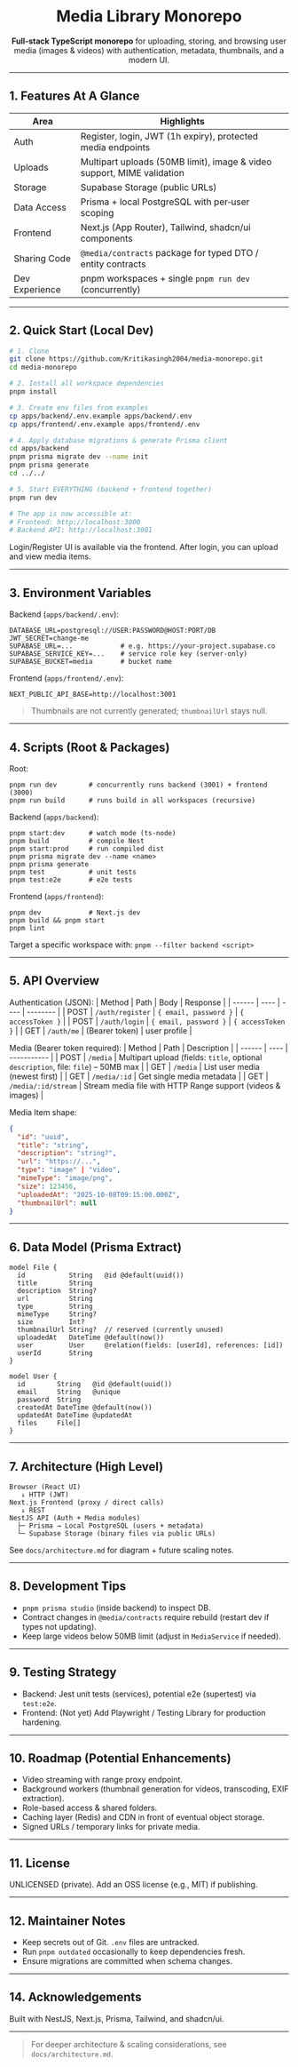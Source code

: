 <!-- Consolidated duplicate Quick Start & Environment sections below in numbered section 2 & 3 -->
<div align="center">
  <h1>Media Library Monorepo</h1>
  <p><strong>Full‑stack TypeScript monorepo</strong> for uploading, storing, and browsing user media (images & videos) with authentication, metadata, thumbnails, and a modern UI.</p>
</div>

---

## 1. Features At A Glance

| Area           | Highlights                                                             |
| -------------- | ---------------------------------------------------------------------- |
| Auth           | Register, login, JWT (1h expiry), protected media endpoints            |
| Uploads        | Multipart uploads (50MB limit), image & video support, MIME validation |
| Storage        | Supabase Storage (public URLs)                                         |
| Data Access    | Prisma + local PostgreSQL with per‑user scoping                        |
| Frontend       | Next.js (App Router), Tailwind, shadcn/ui components                   |
| Sharing Code   | `@media/contracts` package for typed DTO / entity contracts            |
| Dev Experience | pnpm workspaces + single `pnpm run dev` (concurrently)                 |

---

## 2. Quick Start (Local Dev)

```bash
# 1. Clone
git clone https://github.com/Kritikasingh2004/media-monorepo.git
cd media-monorepo

# 2. Install all workspace dependencies
pnpm install

# 3. Create env files from examples
cp apps/backend/.env.example apps/backend/.env
cp apps/frontend/.env.example apps/frontend/.env

# 4. Apply database migrations & generate Prisma client
cd apps/backend
pnpm prisma migrate dev --name init
pnpm prisma generate
cd ../../

# 5. Start EVERYTHING (backend + frontend together)
pnpm run dev

# The app is now accessible at:
# Frontend: http://localhost:3000
# Backend API: http://localhost:3001
```

Login/Register UI is available via the frontend. After login, you can upload and view media items.

---

## 3. Environment Variables

Backend (`apps/backend/.env`):

```
DATABASE_URL=postgresql://USER:PASSWORD@HOST:PORT/DB
JWT_SECRET=change-me
SUPABASE_URL=...            # e.g. https://your-project.supabase.co
SUPABASE_SERVICE_KEY=...    # service role key (server-only)
SUPABASE_BUCKET=media       # bucket name
```

Frontend (`apps/frontend/.env`):

```
NEXT_PUBLIC_API_BASE=http://localhost:3001
```

> Thumbnails are not currently generated; `thumbnailUrl` stays null.

---

## 4. Scripts (Root & Packages)

Root:

```
pnpm run dev        # concurrently runs backend (3001) + frontend (3000)
pnpm run build      # runs build in all workspaces (recursive)
```

Backend (`apps/backend`):

```
pnpm start:dev      # watch mode (ts-node)
pnpm build          # compile Nest
pnpm start:prod     # run compiled dist
pnpm prisma migrate dev --name <name>
pnpm prisma generate
pnpm test           # unit tests
pnpm test:e2e       # e2e tests
```

Frontend (`apps/frontend`):

```
pnpm dev            # Next.js dev
pnpm build && pnpm start
pnpm lint
```

Target a specific workspace with: `pnpm --filter backend <script>`

---

## 5. API Overview

Authentication (JSON):
| Method | Path | Body | Response |
| ------ | ---- | ---- | -------- |
| POST | `/auth/register` | `{ email, password }` | `{ accessToken }` |
| POST | `/auth/login` | `{ email, password }` | `{ accessToken }` |
| GET | `/auth/me` | (Bearer token) | user profile |

Media (Bearer token required):
| Method | Path | Description |
| ------ | ---- | ----------- |
| POST | `/media` | Multipart upload (fields: `title`, optional `description`, file: `file`) – 50MB max |
| GET | `/media` | List user media (newest first) |
| GET | `/media/:id` | Get single media metadata |
| GET | `/media/:id/stream` | Stream media file with HTTP Range support (videos & images) |

Media Item shape:

```json
{
  "id": "uuid",
  "title": "string",
  "description": "string?",
  "url": "https://...",
  "type": "image" | "video",
  "mimeType": "image/png",
  "size": 123456,
  "uploadedAt": "2025-10-08T09:15:00.000Z",
  "thumbnailUrl": null
}
```

---

## 6. Data Model (Prisma Extract)

```prisma
model File {
  id           String   @id @default(uuid())
  title        String
  description  String?
  url          String
  type         String
  mimeType     String?
  size         Int?
  thumbnailUrl String?  // reserved (currently unused)
  uploadedAt   DateTime @default(now())
  user         User     @relation(fields: [userId], references: [id])
  userId       String
}

model User {
  id        String   @id @default(uuid())
  email     String   @unique
  password  String
  createdAt DateTime @default(now())
  updatedAt DateTime @updatedAt
  files     File[]
}
```

---

## 7. Architecture (High Level)

```
Browser (React UI)
   ↓ HTTP (JWT)
Next.js Frontend (proxy / direct calls)
   ↓ REST
NestJS API (Auth + Media modules)
  ├─ Prisma → Local PostgreSQL (users + metadata)
  └─ Supabase Storage (binary files via public URLs)
```

See `docs/architecture.md` for diagram + future scaling notes.

---

## 8. Development Tips

- `pnpm prisma studio` (inside backend) to inspect DB.
- Contract changes in `@media/contracts` require rebuild (restart dev if types not updating).
- Keep large videos below 50MB limit (adjust in `MediaService` if needed).

---

## 9. Testing Strategy

- Backend: Jest unit tests (services), potential e2e (supertest) via `test:e2e`.
- Frontend: (Not yet) Add Playwright / Testing Library for production hardening.

---

## 10. Roadmap (Potential Enhancements)

- Video streaming with range proxy endpoint.
- Background workers (thumbnail generation for videos, transcoding, EXIF extraction).
- Role-based access & shared folders.
- Caching layer (Redis) and CDN in front of eventual object storage.
- Signed URLs / temporary links for private media.

---

## 11. License

UNLICENSED (private). Add an OSS license (e.g., MIT) if publishing.

---

## 12. Maintainer Notes

- Keep secrets out of Git. `.env` files are untracked.
- Run `pnpm outdated` occasionally to keep dependencies fresh.
- Ensure migrations are committed when schema changes.

---

## 14. Acknowledgements

Built with NestJS, Next.js, Prisma, Tailwind, and shadcn/ui.

---

> For deeper architecture & scaling considerations, see `docs/architecture.md`.
